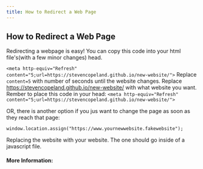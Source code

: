 ```yaml
---
title: How to Redirect a Web Page
---
```

## How to Redirect a Web Page

Redirecting a webpage is easy! You can copy this code into your html file's(with a few minor changes) head.

`<meta http-equiv="Refresh" content="5;url=https://stevencopeland.github.io/new-website/">` Replace `content=5` with number of seconds until the website changes. Replace https://stevencopeland.github.io/new-website/ with what website you want. Rember to place this code in your head: `<meta http-equiv="Refresh" content="5;url=https://stevencopeland.github.io/new-website/">`

OR, there is another option if you jus want to change the page as soon as they reach that page:

```
window.location.assign("https://www.yournewwebsite.fakewebsite");
```

Replacing the website with your website. The one should go inside of a javascript file.

#### More Information:
<!-- Please add any articles you think might be helpful to read before writing the article -->


